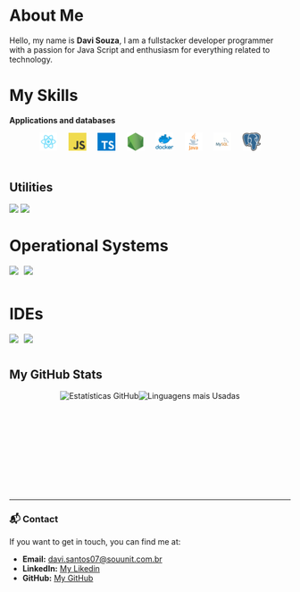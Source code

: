 # About Me

Hello, my name is **Davi Souza**, I am a fullstacker developer programmer with a passion for Java Script and enthusiasm for everything related to technology.

# My Skills

**Applications and databases**

<div style="display: flex; flex-wrap: wrap; justify-content: center; gap: 20px; margin-bottom: 50px;">
  <code><img height="32" src="https://raw.githubusercontent.com/github/explore/80688e429a7d4ef2fca1e82350fe8e3517d3494d/topics/react/react.png" alt="React"/></code>
  <code><img height="32" src="https://raw.githubusercontent.com/github/explore/80688e429a7d4ef2fca1e82350fe8e3517d3494d/topics/javascript/javascript.png" alt="Javascript"/></code>
  <code><img height="32" src="https://raw.githubusercontent.com/github/explore/80688e429a7d4ef2fca1e82350fe8e3517d3494d/topics/typescript/typescript.png" alt="Typescript"/></code>
  <code><img height="32" src="https://raw.githubusercontent.com/github/explore/80688e429a7d4ef2fca1e82350fe8e3517d3494d/topics/nodejs/nodejs.png" alt="Nodejs"/></code>
  <code><img height="32" src="https://raw.githubusercontent.com/github/explore/80688e429a7d4ef2fca1e82350fe8e3517d3494d/topics/docker/docker.png" alt="Docker"/></code>
  <code><img height="32" src="https://raw.githubusercontent.com/github/explore/80688e429a7d4ef2fca1e82350fe8e3517d3494d/topics/java/java.png" alt="Java"/></code>
  <code><img height="32" src="https://raw.githubusercontent.com/github/explore/80688e429a7d4ef2fca1e82350fe8e3517d3494d/topics/mysql/mysql.png" alt="MySQL"/></code>
  <code><img height="32" src="https://raw.githubusercontent.com/github/explore/80688e429a7d4ef2fca1e82350fe8e3517d3494d/topics/postgresql/postgresql.png" alt="PostgreSQL"/></code>
</div>

<h2>Utilities</h2>
<div style="margin-bottom: 30px;">
  <img src="https://img.shields.io/badge/-Insomnia-333333?style=flat&logo=insomnia" />
  <img src="https://img.shields.io/badge/-Postman-333333?style=flat&logo=postman" />
</div>

</div>

# Operational Systems

<div style="display: flex; align-items: center; gap: 10px;">
  <img src="https://img.shields.io/badge/-Windows-333333?style=flat&logo=windows&logoColor=0078D6" height="30">
  <img src="https://img.shields.io/badge/-Linux-333333?style=flat&logo=linux&logoColor=FCC624" height="30">
</div>


# IDEs

<div style="display: flex; align-items: center; gap: 10px;">
  <img src="https://img.shields.io/badge/-Visual%20Studio-333333?style=flat&logo=visual-studio&logoColor=5C2D91" height="30">
  <img src="https://img.shields.io/badge/-IntelliJ%20IDEA-333333?style=flat&logo=intellij-idea&logoColor=000000" height="30">
</div>

## My GitHub Stats

<div style="display: flex; justify-content: center;">
  <img height="180em" src="https://github-readme-stats.vercel.app/api?username=davistz&show_icons=true&theme=radical&count_private=true" alt="Estatísticas GitHub" />
  <img height="180em" src="https://github-readme-stats.vercel.app/api/top-langs/?username=davistz&layout=compact&theme=radical" alt="Linguagens mais Usadas" />
</div>

---
### 📬 Contact
If you want to get in touch, you can find me at:

- **Email:** davi.santos07@souunit.com.br
- **LinkedIn:** [My Likedin](https://www.linkedin.com/in/davi-souza-40b3892a6/)
- **GitHub:** [My GitHub](https://github.com/davistz)

